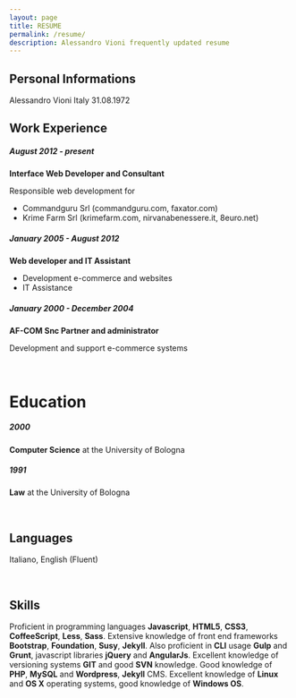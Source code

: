 ```yaml
---
layout: page
title: RESUME
permalink: /resume/
description: Alessandro Vioni frequently updated resume
---
```


## Personal Informations
Alessandro Vioni
Italy
31.08.1972


## Work Experience

##### August 2012 - present

**Interface Web Developer and Consultant**

Responsible web development for

- Commandguru Srl (commandguru.com, faxator.com)
- Krime Farm Srl (krimefarm.com, nirvanabenessere.it, 8euro.net)

##### January 2005 - August 2012

**Web developer and IT Assistant**

- Development e-commerce and websites
- IT Assistance

##### January 2000 - December 2004

**AF-COM Snc Partner and administrator**

Development and support e-commerce systems

<br>

# Education

##### 2000

**Computer Science** at the University of Bologna

##### 1991

**Law** at the University of Bologna

<br>

## Languages

Italiano, English (Fluent)

<br>

## Skills

Proficient in programming languages ​​**Javascript**, **HTML5**, **CSS3**, **CoffeeScript**, **Less**, **Sass**.
Extensive knowledge of front end frameworks **Bootstrap**, **Foundation**, **Susy**, **Jekyll**.
Also proficient in **CLI** usage **Gulp** and **Grunt**, javascript libraries **jQuery** and **AngularJs**.
Excellent knowledge of versioning systems **GIT** and good **SVN** knowledge. Good knowledge of **PHP**, **MySQL** and **Wordpress**, **Jekyll** CMS.
Excellent knowledge of **Linux** and **OS X** operating systems, good knowledge of **Windows OS**.
